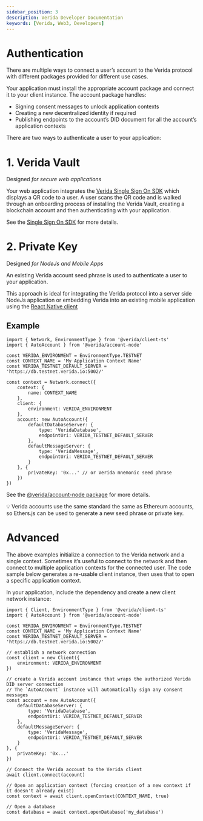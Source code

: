 ```yaml
---
sidebar_position: 3
description: Verida Developer Documentation
keywords: [Verida, Web3, Developers]
---
```

# Authentication

There are multiple ways to connect a user’s account to the Verida protocol with different packages provided for different use cases.

Your application must install the appropriate account package and connect it to your client instance. The account package handles:

- Signing consent messages to unlock application contexts
- Creating a new decentralized identity if required
- Publishing endpoints to the account’s DID document for all the account’s application contexts

There are two ways to authenticate a user to your application:

# 1. Verida Vault

Designed *for secure web applications*

Your web application integrates the [Verida Single Sign On SDK](../single-sign-on-sdk/single-sign-on-sdk.md) which displays a QR code to a user. A user scans the QR code and is walked through an onboarding process of installing the Verida Vault, creating a blockchain account and then authenticating with your application.

See the [Single Sign On SDK](../single-sign-on-sdk/single-sign-on-sdk.md) for more details.

# 2. Private Key

Designed *for NodeJs and Mobile Apps*

An existing Verida account seed phrase is used to authenticate a user to your application.

This approach is ideal for integrating the Verida protocol into a server side NodeJs application or embedding Verida into an existing mobile application using the [React Native client](react-native.md)

## Example

```tsx
import { Network, EnvironmentType } from '@verida/client-ts'
import { AutoAccount } from '@verida/account-node'

const VERIDA_ENVIRONMENT = EnvironmentType.TESTNET
const CONTEXT_NAME = 'My Application Context Name'
const VERIDA_TESTNET_DEFAULT_SERVER = 'https://db.testnet.verida.io:5002/'

const context = Network.connect({
    context: {
        name: CONTEXT_NAME
    },
    client: {
        environment: VERIDA_ENVIRONMENT
    },
    account: new AutoAccount({
        defaultDatabaseServer: {
            type: 'VeridaDatabase',
            endpointUri: VERIDA_TESTNET_DEFAULT_SERVER
        },
        defaultMessageServer: {
            type: 'VeridaMessage',
            endpointUri: VERIDA_TESTNET_DEFAULT_SERVER
        }
    }, {
        privateKey: '0x...' // or Verida mnemonic seed phrase
    })
})
```

See the [@verida/account-node package](https://github.com/verida/verida-js/tree/main/packages/account-node) for more details.

<aside>
💡 Verida accounts use the same standard the same as Ethereum accounts, so Ethers.js can be used to generate a new seed phrase or private key.

</aside>

# Advanced

The above examples initialize a connection to the Verida network and a single context. Sometimes it’s useful to connect to the network and then connect to multiple application contexts for the connected user. The code sample below generates a re-usable client instance, then uses that to open a specific application context.

In your application, include the dependency and create a new client network instance:

```tsx
import { Client, EnvironmentType } from '@verida/client-ts'
import { AutoAccount } from '@verida/account-node'

const VERIDA_ENVIRONMENT = EnvironmentType.TESTNET
const CONTEXT_NAME = 'My Application Context Name'
const VERIDA_TESTNET_DEFAULT_SERVER = 'https://db.testnet.verida.io:5002/'

// establish a network connection
const client = new Client({
    environment: VERIDA_ENVIRONMENT
})

// create a Verida account instance that wraps the authorized Verida DID server connection
// The `AutoAccount` instance will automatically sign any consent messages
const account = new AutoAccount({
    defaultDatabaseServer: {
        type: 'VeridaDatabase',
        endpointUri: VERIDA_TESTNET_DEFAULT_SERVER
    },
    defaultMessageServer: {
        type: 'VeridaMessage',
        endpointUri: VERIDA_TESTNET_DEFAULT_SERVER
    }
}, {
    privateKey: '0x...'
})

// Connect the Verida account to the Verida client
await client.connect(account)

// Open an application context (forcing creation of a new context if it doesn't already exist)
const context = await client.openContext(CONTEXT_NAME, true)

// Open a database
const database = await context.openDatabase('my_database')
```